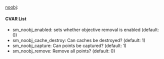[noobj](plugins/noobj.smx?raw=true): 
#### CVAR List
 * sm_noobj_enabled: sets whether objective removal is enabled (default: 0)
 * sm_noobj_cache_destroy: Can caches be destroyed? (default: 1)
 * sm_noobj_capture: Can points be captured? (default: 1)
 * sm_noobj_remove: Remove all points? (default: 0)

